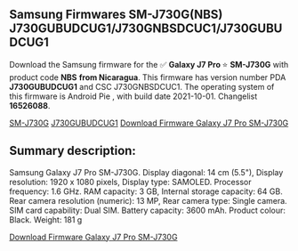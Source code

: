 <h2>Samsung Firmwares SM-J730G(NBS) J730GUBUDCUG1/J730GNBSDCUC1/J730GUBUDCUG1</h2>
Download the Samsung firmware for the ✅ <strong>Galaxy J7 Pro </strong> ⭐ <strong>SM-J730G</strong> with product code <strong>NBS</strong> <strong> from Nicaragua</strong>. This firmware has version number PDA <strong>J730GUBUDCUG1</strong> and CSC J730GNBSDCUC1. The operating system of this firmware is Android Pie , with build date 2021-10-01. Changelist <strong>16526088</strong>.


[SM-J730G](https://samfirm.shop/samsung/model/SM-J730G)
[J730GUBUDCUG1](https://samfirm.shop/samsung/pda/J730GUBUDCUG1)
[Download Firmware Galaxy J7 Pro SM-J730G](https://samfirm.shop/samsung/firmware/462034)
<h2>Summary description:</h2>
<p>Samsung Galaxy J7 Pro SM-J730G. Display diagonal: 14 cm (5.5"), Display resolution: 1920 x 1080 pixels, Display type: SAMOLED. Processor frequency: 1.6 GHz. RAM capacity: 3 GB, Internal storage capacity: 64 GB. Rear camera resolution (numeric): 13 MP, Rear camera type: Single camera. SIM card capability: Dual SIM. Battery capacity: 3600 mAh. Product colour: Black. Weight: 181 g</p>


[Download Firmware Galaxy J7 Pro SM-J730G](https://samfirm.shop/samsung/firmware/462034)
